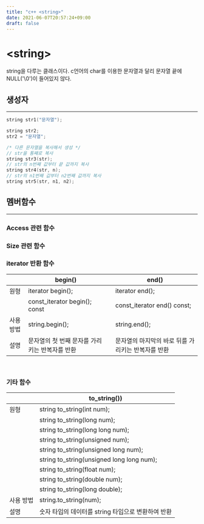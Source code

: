 ```yaml
---
title: "c++ <string>"
date: 2021-06-07T20:57:24+09:00
draft: false
---
```


# **&lt;string>**
string을 다루는 클래스이다. c언어의 char를 이용한 문자열과 달리 문자열 끝에 NULL('\0')이 들어있지 않다.

## **생성자**
---
```c++
string str1("문자열");

string str2;
str2 = "문자열";

/* 다른 문자열을 복사해서 생성 */
// str을 통째로 복사
string str3(str);
// str의 n번째 값부터 끝 값까지 복사
string str4(str, n);
// str의 n1번째 값부터 n2번째 값까지 복사
string str5(str, n1, n2);
```

## **멤버함수**
---
### **Access 관련 함수**

### **Size 관련 함수**

### **iterator 반환 함수**
||begin()||end()|
|---|---|---|---|
|원형|iterator begin();||iterator end();|
||const_iterator begin(); const||const_iterator end() const;|
|사용방법|string.begin();||string.end();|
|설명| 문자열의 첫 번째 문자를 가리키는 반복자를 반환||문자열의 마지막의 바로 뒤를 가리키는 반복자를 반환|  
<br>

### **기타 함수**
||to_string())|
|---|---|
|원형|string to_string(int num);|
||string to_string(long num);|
||string to_string(long long num);|
||string to_string(unsigned num);|
||string to_string(unsigned long num);|
||string to_string(unsigned long long num);|
||string to_string(float num);|
||string to_string(double num);|
||string to_string(long double);|
|사용 방법|string.to_string(num);|
|설명|숫자 타입의 데이터를 string 타입으로 변환하여 반환|
